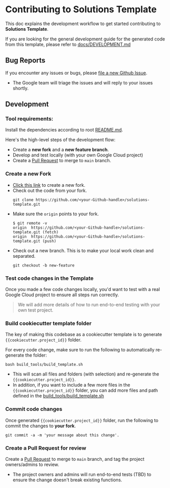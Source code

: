 # Contributing to Solutions Template

This doc explains the development workflow to get started contributing to **Solutions Template**.

If you are looking for the general development guide for the generated code from this template, please refer to [docs/DEVELOPMENT.md](docs/DEVELOPMENT.md)

## Bug Reports

If you encounter any issues or bugs, please [file a new Github Issue](https://github.com/GoogleCloudPlatform/solutions-template/issues/new).

- The Google team will triage the issues and will reply to your issues shortly.

## Development

### Tool requirements:

Install the dependencies according to root [README.md](https://github.com/GoogleCloudPlatform/solutions-template#tool-requirements).

Here's the high-level steps of the development flow:
- Create a **new fork** and a **new feature branch**.
- Develop and test locally (with your own Google Cloud project)
- Create a [Pull Request](https://github.com/GoogleCloudPlatform/solutions-template/compare) to merge to `main` branch.

### Create a new Fork

- [Click this link](https://github.com/GoogleCloudPlatform/solutions-template/fork) to create a new fork.
- Check out the code from your fork.
  ```
  git clone https://github.com/<your-Github-handle>/solutions-template.git
  ```
- Make sure the `origin` points to your fork.
  ```
  $ git remote -v
  origin  https://github.com/<your-Github-handle>/solutions-template.git (fetch)
  origin  https://github.com/<your-Github-handle>/solutions-template.git (push)
  ```
- Check out a new branch. This is to make your local work clean and separated.
  ```
  git checkout -b new-feature
  ```

### Test code changes in the Template

Once you made a few code changes locally, you'd want to test with a real Google Cloud project to ensure all steps run correctly.

> We will add more details of how to run end-to-end testing with your own test project.

### Build cookiecutter template folder

The key of making this codebase as a cookiecutter template is to generate `{{cookiecutter.project_id}}` folder.

For every code change, make sure to run the following to automatically re-generate the folder:
```
bash build_tools/build_template.sh
```

- This will scan all files and folders (with selection) and re-generate the `{{cookiecutter.project_id}}`.
- In addition, if you want to include a few more files in the `{{cookiecutter.project_id}}` folder, you can add more files and path defined in the [build_tools/build_template.sh](build_tools/build_template.sh)

### Commit code changes

Once generated `{{cookiecutter.project_id}}` folder, run the following to commit the changes to **your fork**.

```
git commit -a -m 'your message about this change'.
```

### Create a Pull Request for review

Create a [Pull Request](https://github.com/GoogleCloudPlatform/solutions-template/compare) to merge to `main` branch, and tag the project owners/admins to review.

- The project owners and admins will run end-to-end tests (TBD) to ensure the change doesn't break existing functions.

